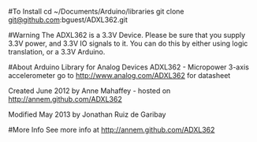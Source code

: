 #To Install
cd ~/Documents/Arduino/libraries
git clone git@github.com:bguest/ADXL362.git

#Warning
The ADXL362 is a 3.3V Device. Please be sure that you supply 3.3V power, and 3.3V IO signals to it. You can do this by either using logic translation, or a 3.3V Arduino.

#About
Arduino Library for Analog Devices ADXL362 - Micropower 3-axis accelerometer
go to http://www.analog.com/ADXL362 for datasheet

Created June 2012
by Anne Mahaffey - hosted on http://annem.github.com/ADXL362

Modified May 2013
by Jonathan Ruiz de Garibay

#More Info
See more info at http://annem.github.com/ADXL362
